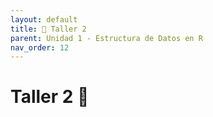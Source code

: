 ```yaml
---
layout: default
title: 📝 Taller 2
parent: Unidad 1 - Estructura de Datos en R
nav_order: 12
---
```


# Taller 2 📝
